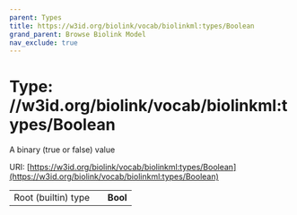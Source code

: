```yaml
---
parent: Types
title: https://w3id.org/biolink/vocab/biolinkml:types/Boolean
grand_parent: Browse Biolink Model
nav_exclude: true
---
```


# Type: //w3id.org/biolink/vocab/biolinkml:types/Boolean


A binary (true or false) value

URI: [https://w3id.org/biolink/vocab/biolinkml:types/Boolean](https://w3id.org/biolink/vocab/biolinkml:types/Boolean)

|  |  |  |
| --- | --- | --- |
| Root (builtin) type | | **Bool** |
